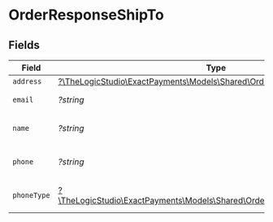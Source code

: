 # OrderResponseShipTo


## Fields

| Field                                                                                                                            | Type                                                                                                                             | Required                                                                                                                         | Description                                                                                                                      | Example                                                                                                                          |
| -------------------------------------------------------------------------------------------------------------------------------- | -------------------------------------------------------------------------------------------------------------------------------- | -------------------------------------------------------------------------------------------------------------------------------- | -------------------------------------------------------------------------------------------------------------------------------- | -------------------------------------------------------------------------------------------------------------------------------- |
| `address`                                                                                                                        | [?\TheLogicStudio\ExactPayments\Models\Shared\OrderResponseLevel3Address](../../Models/Shared/OrderResponseLevel3Address.md)     | :heavy_minus_sign:                                                                                                               | N/A                                                                                                                              |                                                                                                                                  |
| `email`                                                                                                                          | *?string*                                                                                                                        | :heavy_minus_sign:                                                                                                               | Email of the customer.                                                                                                           | john@acmecorp.com                                                                                                                |
| `name`                                                                                                                           | *?string*                                                                                                                        | :heavy_minus_sign:                                                                                                               | Name of the customer.                                                                                                            | John Doe                                                                                                                         |
| `phone`                                                                                                                          | *?string*                                                                                                                        | :heavy_minus_sign:                                                                                                               | Phone of the customer.                                                                                                           | 8886178190                                                                                                                       |
| `phoneType`                                                                                                                      | [?\TheLogicStudio\ExactPayments\Models\Shared\OrderResponseLevel3PhoneType](../../Models/Shared/OrderResponseLevel3PhoneType.md) | :heavy_minus_sign:                                                                                                               | Phone type of the customer.                                                                                                      | H                                                                                                                                |